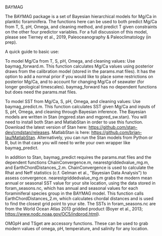 BAYMAG

The BAYMAG package is a set of Bayesian hierarchical models for Mg/Ca in planktic foraminifera. The functions here can be used to both predict Mg/Ca from T, S, pH, Omega, and cleaning method, and predict T given constraints on the other four predictor variables. For a full discussion of this model, please see Tierney et al., 2019, Paleoceanography & Paleoclimatology (in prep).

A quick guide to basic use:

To model Mg/Ca from T, S, pH, Omega, and cleaning values:
Use baymag_forward.m. This function calculates Mg/Ca values using posterior draws from the calibration model (stored in the params.mat files). It has the option to add a normal prior if you would like to place some restrictions on posterior Mg/Ca, and to account for changing Mg/Ca of seawater (for longer geological timescales). baymag_forward has no dependent functions but does need the params.mat files.

To model SST from Mg/Ca, S, pH, Omega, and cleaning values:
Use baymag_predict.m. This function calculates SST given Mg/Ca and inputs of S, pH, Omega, and cleaning through Bayesian inference. The Bayesian models are written in Stan (mgpred.stan and mgpred_sw.stan). You will need to install both Stan and MatlabStan in order to use this function. Download the latest version of Stan here: https://github.com/stan-dev/cmdstan/releases. MatlabStan is here: https://github.com/brian-lau/MatlabStan. Alternatively, you can run the Stan models from Python or R, but in that case you will need to write your own wrapper like baymag_predict.

In addition to Stan, baymag_predict requires the params.mat files and the dependent functions ChainConvergence.m, nearestgriddedvalue_mg.m, and EarthChordDistances_2.m. ChainConvergence is used to calculate the Rhat and Neff statistics (c.f. Gelman et al., "Bayesian Data Analysis") to assess convergence. nearestgriddedvalue_mg.m grabs the modern mean annual or seasonal SST value for your site location, using the data stored in foram_seasons.nc, which has annual and seasonal values for each foraminiferal species group in the BAYMAG model. This function calls EarthChordDistances_2.m, which calculates chordal distances and is used to find the closest grid point to your site. The SSTs in foram_seasons.nc are from the World Ocean Atlas 2013 gridded product (Boyer et al., 2013; https://www.nodc.noaa.gov/OC5/indprod.html).

OMGpH and TSget are accessory functions. These can be used to grab modern values of omega, pH, temperature, and salinity for any location.



